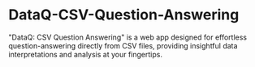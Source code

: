 # DataQ-CSV-Question-Answering
"DataQ: CSV Question Answering" is a web app designed for effortless question-answering directly from CSV files, providing insightful data interpretations and analysis at your fingertips.
